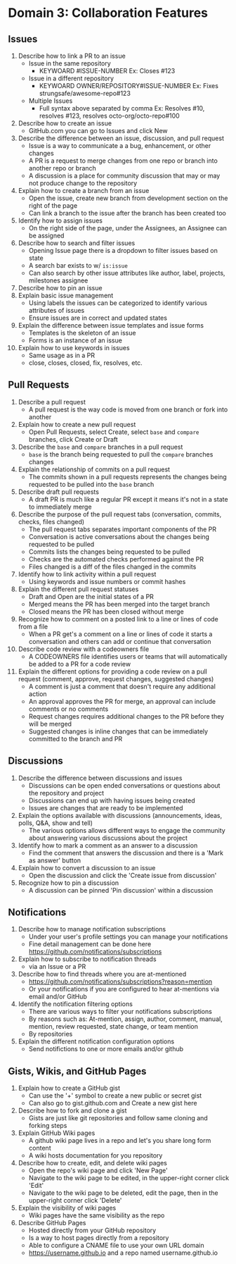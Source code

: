 # Domain 3: Collaboration Features

## Issues

1. Describe how to link a PR to an issue
    - Issue in the same repository
        - KEYWOARD #ISSUE-NUMBER Ex: Closes #123
    - Issue in a different repository
        - KEYWOARD OWNER/REPOSITORY#ISSUE-NUMBER Ex: Fixes strungsafe/awesome-repo#123
    - Multiple Issues
        - Full syntax above separated by comma Ex: Resolves #10, resolves #123, resolves octo-org/octo-repo#100
1. Describe how to create an issue
    - GitHub.com you can go to Issues and click New
1. Describe the difference between an issue, discussion, and pull request
    - Issue is a way to communicate a a bug, enhancement, or other changes
    - A PR is a request to merge changes from one repo or branch into another repo or branch
    - A discussion is a place for community discussion that may or may not produce change to the repository
1. Explain how to create a branch from an issue
    - Open the issue, create new branch from development section on the right of the page
    - Can link a branch to the issue after the branch has been created too
1. Identify how to assign issues
    - On the right side of the page, under the Assignees, an Assignee can be assigned
1. Describe how to search and filter issues
    - Opening Issue page there is a dropdown to filter issues based on state
    - A search bar exists to w/ ```is:issue```
    - Can also search by other issue attributes like author, label, projects, milestones assignee
1. Describe how to pin an issue
1. Explain basic issue management
    - Using labels the issues can be categorized to identify various attributes of issues
    - Ensure issues are in correct and updated states
1. Explain the difference between issue templates and issue forms
    - Templates is the skeleton of an issue
    - Forms is an instance of an issue
1. Explain how to use keywords in issues
    - Same usage as in a PR
    - close, closes, closed, fix, resolves, etc.

## Pull Requests

1. Describe a pull request
    - A pull request is the way code is moved from one branch or fork into another
1. Explain how to create a new pull request
    - Open Pull Requests, select Create, select `base` and `compare` branches, click Create or Draft
1. Describe the `base` and `compare` branches in a pull request
    - `base` is the branch being requested to pull the `compare` branches changes
1. Explain the relationship of commits on a pull request
    - The commits shown in a pull requests represents the changes being requested to be pulled into the `base` branch
1. Describe draft pull requests
    - A draft PR is much like a regular PR except it means it's not in a state to immediately merge
1. Describe the purpose of the pull request tabs (conversation, commits, checks, files changed)
    - The pull request tabs separates important components of the PR
    - Conversation is active conversations about the changes being requested to be pulled
    - Commits lists the changes being requested to be pulled
    - Checks are the automated checks performed against the PR
    - Files changed is a diff of the files changed in the commits
1. Identify how to link activity within a pull request
    - Using keywords and issue numbers or commit hashes
1. Explain the different pull request statuses
    - Draft and Open are the initial states of a PR
    - Merged means the PR has been merged into the target branch
    - Closed means the PR has been closed without merge
1. Recognize how to comment on a posted link to a line or lines of code from a file
    - When a PR get's a comment on a line or lines of code it starts a conversation and others can add or continue that conversation
1. Describe code review with a codeowners file
    - A CODEOWNERS file identifies users or teams that will automatically be added to a PR for a code review
1. Explain the different options for providing a code review on a pull request (comment, approve, request changes, suggested changes)
    - A comment is just a comment that doesn't require any additional action
    - An approval approves the PR for merge, an approval can include comments or no comments
    - Request changes requires additional changes to the PR before they will be merged
    - Suggested changes is inline changes that can be immediately committed to the branch and PR

## Discussions

1. Describe the difference between discussions and issues
    - Discussions can be open ended conversations or questions about the repository and project
    - Discussions can end up with having issues being created
    - Issues are changes that are ready to be implemented
1. Explain the options available with discussions (announcements, ideas, polls, Q&A, show and tell)
    - The various options allows different ways to engage the community about answering various discussions about the project
1. Identify how to mark a comment as an answer to a discussion
    - Find the comment that answers the discussion and there is a 'Mark as answer' button
1. Explain how to convert a discussion to an issue
    - Open the discussion and click the 'Create issue from discussion'
1. Recognize how to pin a discussion
    - A discussion can be pinned 'Pin discussion' within a discussion

## Notifications

1. Describe how to manage notification subscriptions
    - Under your user's profile settings you can manage your notifications
    - Fine detail management can be done here https://github.com/notifications/subscriptions
1. Explain how to subscribe to notification threads
    - via an Issue or a PR
1. Describe how to find threads where you are at-mentioned
    - https://github.com/notifications/subscriptions?reason=mention
    - Or your notifications if you are configured to hear at-mentions via email and/or GitHub
1. Identify the notification filtering options
    - There are various ways to filter your notifications subscriptions
    - By reasons such as: At-mention, assign, author, comment, manual, mention, review requested, state change, or team mention
    - By repositories
1. Explain the different notification configuration options
    - Send notifictions to one or more emails and/or github

## Gists, Wikis, and GitHub Pages

1. Explain how to create a GitHub gist
    - Can use the '+' symbol to create a new public or secret gist
    - Can also go to gist.github.com and Create a new gist here
1. Describe how to fork and clone a gist
    - Gists are just like git repositories and follow same cloning and forking steps
1. Explain GitHub Wiki pages
    - A github wiki page lives in a repo and let's you share long form content
    - A wiki hosts documentation for you repository
1. Describe how to create, edit, and delete wiki pages
    - Open the repo's wiki page and click 'New Page'
    - Navigate to the wiki page to be edited, in the upper-right corner click 'Edit'
    - Navigate to the wiki page to be deleted, edit the page, then in the upper-right corner click 'Delete'
1. Explain the visibility of wiki pages
    - Wiki pages have the same visibility as the repo
1. Describe GitHub Pages
    - Hosted directly from your GitHub repository
    - Is a way to host pages directly from a repository
    - Able to configure a CNAME file to use your own URL domain
    - https://username.github.io and a repo named username.github.io
